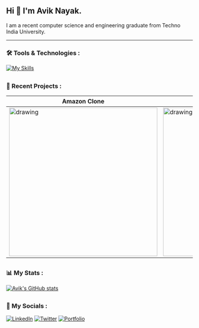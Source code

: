 ## Hi 👋 I'm Avik Nayak.


I am a recent computer science and engineering graduate from Techno India University.

---

### 🛠️ Tools & Technologies :
[![My Skills](https://skillicons.dev/icons?i=cpp,js,html,css,react,redux,tailwind,styledcomponents,sass,git,github,md,vscode)](https://skillicons.dev)

##




### 📅 Recent Projects :

| Amazon Clone                           | Google Search Clone                            | React Invoice Generator                                     |
| ----------------------------------- | ----------------------------------- | ------------------------------------------- |
|<a href="https://github.com/AvikNayak22/google-clone"><img src="https://github.com/AvikNayak22/AvikNayak22/assets/110925067/a219860d-70c6-48fd-944b-327b57e5862e" alt="drawing" width="400"/></a>  | <img src="https://github.com/AvikNayak22/AvikNayak22/assets/110925067/03d07e89-8b18-4f2c-a9d7-70f5cfe1637e" alt="drawing" width="400"/> | <img src="https://github.com/AvikNayak22/AvikNayak22/assets/110925067/3257a444-29d9-4c90-a7d2-35510007f617" alt="drawing" width="400"/> |



##


### 📊 My Stats :
[![Avik's GitHub stats](https://github-readme-stats.vercel.app/api?username=AvikNayak22&show_icons=true&theme=dark)](https://github.com/AvikNayak22/github-readme-stats)

##

### 📱 My Socials :

[![LinkedIn](https://img.shields.io/badge/LinkedIn-0077B5?style=for-the-badge&logo=linkedin&logoColor=white)](https://www.linkedin.com/in/avik-nayak-50b667222/)
[![Twitter](https://img.shields.io/badge/Twitter-1DA1F2?style=for-the-badge&logo=twitter&logoColor=white)](https://twitter.com/__AvikNayak__)
[![Portfolio](https://img.shields.io/badge/website-000000?style=for-the-badge&logo=About.me&logoColor=white)](https://devfolio-seven.vercel.app/)



